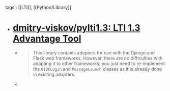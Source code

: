 tags:: [[LTI]], [[Python/Library]]

- # [dmitry-viskov/pylti1.3: LTI 1.3 Advantage Tool](https://github.com/dmitry-viskov/pylti1.3)
	- > This library contains adapters for use with the Django and Flask web frameworks. However, there are no difficulties with adapting it to other frameworks; you just need to re-implement the `OIDCLogin` and `MessageLaunch` classes as it is already done in existing adapters.
	-